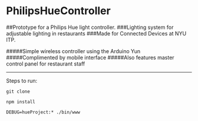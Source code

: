 # PhilipsHueController

##Prototype for a Philips Hue light controller.
###Lighting system for adjustable lighting in restaurants
###Made for Connected Devices at NYU ITP.

#####Simple wireless controller using the Arduino Yun
#####Complimented by mobile interface
#####Also features master control panel for restaurant staff
***

Steps to run:

`git clone`

`npm install`

`DEBUG=hueProject:* ./bin/www`
